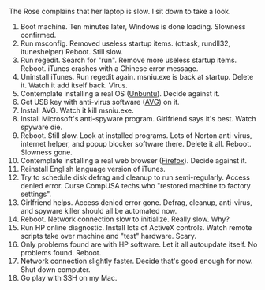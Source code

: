 <!--
title: Fixing Rose's laptop
created: 21 December 2005 - 10:16 am
updated: 21 December 2005 - 11:27 am
slug: speed-up
tags: windows
-->

The Rose complains that her laptop is slow. I sit down to take a look.

1. Boot machine. Ten minutes later, Windows is done loading. Slowness confirmed.
2. Run msconfig. Removed useless startup items. (qttask, rundll32, ituneshelper) Reboot. Still slow.
3. Run regedit. Search for "run". Remove more useless startup items. Reboot. iTunes crashes with a Chinese error message.
4. Uninstall iTunes. Run regedit again. msniu.exe is back at startup. Delete it. Watch it add itself back. Virus.
5. Contemplate installing a real OS ([Unbuntu][]). Decide against it.
6. Get USB key with anti-virus software ([AVG][]) on it.
7. Install AVG. Watch it kill msniu.exe.
8. Install Microsoft's anti-spyware program. Girlfriend says it's best. Watch spyware die.
9. Reboot. Still slow. Look at installed programs. Lots of Norton anti-virus, internet helper, and popup blocker software there. Delete it all. Reboot. Slowness gone.
10. Contemplate installing a real web browser ([Firefox][]). Decide against it.
11. Reinstall English language version of iTunes.
12. Try to schedule disk defrag and cleanup to run semi-regularly. Access denied error. Curse CompUSA techs who "restored machine to factory settings".
13. Girlfriend helps. Access denied error gone. Defrag, cleanup, anti-virus, and spyware killer should all be automated now.
14. Reboot. Network connection slow to initialize. Really slow. Why?
15. Run HP online diagnostic. Install lots of ActiveX controls. Watch remote scripts take over machine and "test" hardware. Scary.
16. Only problems found are with HP software. Let it all autoupdate itself. No problems found. Reboot.
17. Network connection slightly faster. Decide that's good enough for now. Shut down computer.
18. Go play with SSH on my Mac.

[Unbuntu]: http://ubuntulinux.org/ "Unbuntu: A Linux distro that's usable by human beings"
[AVG]: http://free.grisoft.com/ "AVG (Grisoft): Free anti-virus software"
[Firefox]: http://www.mozilla.com/firefox/ "Firfox (Mozilla): A better web browser"
